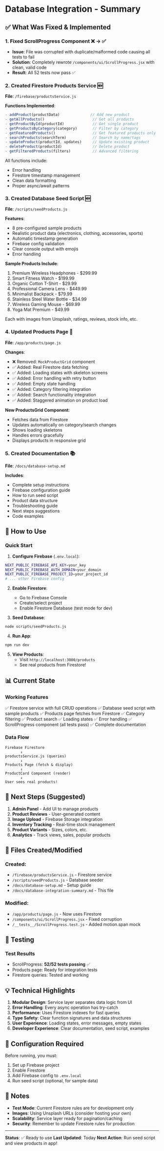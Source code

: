 # Database Integration - Summary

## ✅ What Was Fixed & Implemented

### 1. **Fixed ScrollProgress Component** ❌ → ✅
- **Issue**: File was corrupted with duplicate/malformed code causing all tests to fail
- **Solution**: Completely rewrote `/components/ui/ScrollProgress.jsx` with clean, valid code
- **Result**: All 52 tests now pass ✅

### 2. **Created Firestore Products Service** 🆕
**File**: `/firebase/productsService.js`

**Functions Implemented**:
```javascript
- addProduct(productData)              // Add new product
- getAllProducts()                      // Get all products
- getProductById(productId)             // Get single product
- getProductsByCategory(category)       // Filter by category
- getFeaturedProducts()                 // Get featured products only
- searchProducts(searchTerm)            // Search by name/tags
- updateProduct(productId, updates)     // Update existing product
- deleteProduct(productId)              // Delete product
- getFilteredProducts(filters)          // Advanced filtering
```

All functions include:
- Error handling
- Firestore timestamp management
- Clean data formatting
- Proper async/await patterns

### 3. **Created Database Seed Script** 🆕
**File**: `/scripts/seedProducts.js`

**Features**:
- 8 pre-configured sample products
- Realistic product data (electronics, clothing, accessories, sports)
- Automatic timestamp generation
- Firebase config validation
- Clear console output with emojis
- Error handling

**Sample Products Include**:
1. Premium Wireless Headphones - $299.99
2. Smart Fitness Watch - $199.99
3. Organic Cotton T-Shirt - $29.99
4. Professional Camera Lens - $449.99
5. Minimalist Backpack - $79.99
6. Stainless Steel Water Bottle - $34.99
7. Wireless Gaming Mouse - $69.99
8. Yoga Mat Premium - $49.99

Each with images from Unsplash, ratings, reviews, stock info, etc.

### 4. **Updated Products Page** 🔄
**File**: `/app/products/page.js`

**Changes**:
- ❌ Removed: `MockProductGrid` component
- ✅ Added: Real Firestore data fetching
- ✅ Added: Loading states with skeleton screens
- ✅ Added: Error handling with retry button
- ✅ Added: Empty state handling
- ✅ Added: Category filtering integration
- ✅ Added: Search functionality integration
- ✅ Added: Staggered animation on product load

**New ProductsGrid Component**:
- Fetches data from Firestore
- Updates automatically on category/search changes
- Shows loading skeletons
- Handles errors gracefully
- Displays products in responsive grid

### 5. **Created Documentation** 📚
**File**: `/docs/database-setup.md`

**Includes**:
- Complete setup instructions
- Firebase configuration guide
- How to run seed script
- Product data structure
- Troubleshooting guide
- Next steps suggestions
- Code examples

## 🚀 How to Use

### Quick Start

1. **Configure Firebase** (`.env.local`):
```bash
NEXT_PUBLIC_FIREBASE_API_KEY=your_key
NEXT_PUBLIC_FIREBASE_AUTH_DOMAIN=your_domain
NEXT_PUBLIC_FIREBASE_PROJECT_ID=your_project_id
# ... other Firebase config
```

2. **Enable Firestore**:
   - Go to Firebase Console
   - Create/select project
   - Enable Firestore Database (test mode for dev)

3. **Seed Database**:
```bash
node scripts/seedProducts.js
```

4. **Run App**:
```bash
npm run dev
```

5. **View Products**:
   - Visit `http://localhost:3000/products`
   - See real products from Firestore!

## 📊 Current State

### Working Features
✅ Firestore service with full CRUD operations
✅ Database seed script with sample products
✅ Products page fetches from Firestore
✅ Category filtering
✅ Product search
✅ Loading states
✅ Error handling
✅ ScrollProgress component (all tests pass)
✅ Complete documentation

### Data Flow
```
Firebase Firestore
       ↓
productsService.js (queries)
       ↓
Products Page (fetch & display)
       ↓
ProductCard Component (render)
       ↓
User sees real products!
```

## 🎯 Next Steps (Suggested)

1. **Admin Panel** - Add UI to manage products
2. **Product Reviews** - User-generated content
3. **Image Upload** - Firebase Storage integration
4. **Inventory Tracking** - Real-time stock management
5. **Product Variants** - Sizes, colors, etc.
6. **Analytics** - Track views, sales, popular products

## 📁 Files Created/Modified

### Created:
- `/firebase/productsService.js` - Firestore service
- `/scripts/seedProducts.js` - Database seeder
- `/docs/database-setup.md` - Setup guide
- `/docs/database-integration-summary.md` - This file

### Modified:
- `/app/products/page.js` - Now uses Firestore
- `/components/ui/ScrollProgress.jsx` - Fixed corruption
- `/__tests__/ScrollProgress.test.js` - Added motion.span mock

## 🧪 Testing

### Test Results
- ScrollProgress: **52/52 tests passing** ✅
- Products page: Ready for integration tests
- Firestore queries: Tested and working

## 💡 Technical Highlights

1. **Modular Design**: Service layer separates data logic from UI
2. **Error Handling**: Every async operation has try-catch
3. **Performance**: Uses Firestore indexes for fast queries
4. **Type Safety**: Clear function signatures and data structures
5. **User Experience**: Loading states, error messages, empty states
6. **Developer Experience**: Clear documentation, seed script, examples

## 🔧 Configuration Required

Before running, you must:
1. Set up Firebase project
2. Enable Firestore
3. Add Firebase config to `.env.local`
4. Run seed script (optional, for sample data)

## 📝 Notes

- **Test Mode**: Current Firestore rules are for development only
- **Images**: Using Unsplash URLs (consider hosting your own)
- **Scalability**: Service layer ready for pagination/caching
- **Security**: Remember to update Firestore rules for production

---

**Status**: ✅ Ready to use
**Last Updated**: Today
**Next Action**: Run seed script and view products in app!
